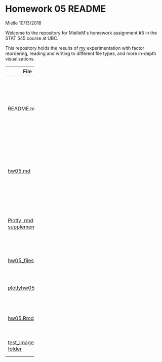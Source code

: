 Homework 05 README
================
Mielle
10/13/2018

Welcome to the repository for MielleM's homework assignment \#5 in the STAT 545 course at UBC.

This repository holds the results of [my](https://github.com/MielleM) experimentation with factor reordering, reading and writing to different file types, and more in-depth visualizations.

<table style="width:18%;">
<colgroup>
<col width="8%" />
<col width="9%" />
</colgroup>
<thead>
<tr class="header">
<th>File</th>
<th>About</th>
</tr>
</thead>
<tbody>
<tr class="odd">
<td>README.md</td>
<td>Introduction and orientation to contents of MielleM hw05 repo (you're here right now, so I'm not going to link it)</td>
</tr>
<tr class="even">
<td><a href="https://github.com/STAT545-UBC-students/hw05-MielleM/blob/master/hw05.md">hw05.md</a></td>
<td>The good stuff! Markdown file with hw05 assignment. Missing correctly displayed plotly graphs.</td>
</tr>
<tr class="odd">
<td><a href="https://github.com/STAT545-UBC-students/hw05-MielleM/blob/master/plotlyhw05.Rmd">Plotly .rmd supplement</a></td>
<td>self-containing .Rmd code containing plotly interactive graphs</td>
</tr>
<tr class="even">
<td><a href="https://github.com/STAT545-UBC-students/hw05-MielleM/tree/master/hw05_files/figure-markdown_github">hw05_files</a></td>
<td>contains graph images to display in .md file</td>
</tr>
<tr class="odd">
<td><a href="https://github.com/STAT545-UBC-students/hw05-MielleM/tree/master/plotlyhw05_files">plotlyhw05_files</a></td>
<td>files accompanying plotly .rmd supplement</td>
</tr>
<tr class="even">
<td><a href="https://github.com/STAT545-UBC-students/hw05-MielleM/blob/master/hw05.Rmd">hw05.Rmd</a></td>
<td>Rmd used to generate .md, just for reference + storage.</td>
</tr>
<tr class="odd">
<td><a href="https://github.com/STAT545-UBC-students/hw05-MielleM/tree/master/test_images">test_images folder</a></td>
<td>Test export .png and .svg images</td>
</tr>
</tbody>
</table>
